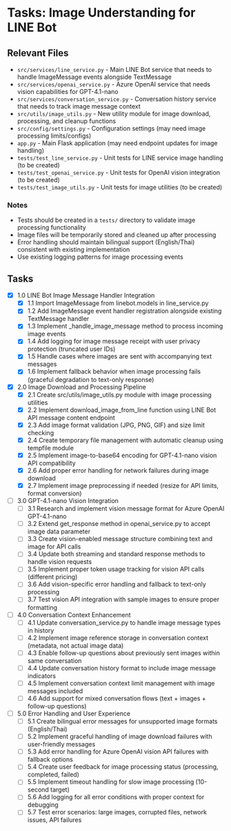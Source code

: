 # Tasks: Image Understanding for LINE Bot

## Relevant Files

- `src/services/line_service.py` - Main LINE Bot service that needs to handle ImageMessage events alongside TextMessage
- `src/services/openai_service.py` - Azure OpenAI service that needs vision capabilities for GPT-4.1-nano
- `src/services/conversation_service.py` - Conversation history service that needs to track image message context
- `src/utils/image_utils.py` - New utility module for image download, processing, and cleanup functions
- `src/config/settings.py` - Configuration settings (may need image processing limits/configs)
- `app.py` - Main Flask application (may need endpoint updates for image handling)
- `tests/test_line_service.py` - Unit tests for LINE service image handling (to be created)
- `tests/test_openai_service.py` - Unit tests for OpenAI vision integration (to be created)
- `tests/test_image_utils.py` - Unit tests for image utilities (to be created)

### Notes

- Tests should be created in a `tests/` directory to validate image processing functionality
- Image files will be temporarily stored and cleaned up after processing
- Error handling should maintain bilingual support (English/Thai) consistent with existing implementation
- Use existing logging patterns for image processing events

## Tasks

- [x] 1.0 LINE Bot Image Message Handler Integration
  - [x] 1.1 Import ImageMessage from linebot.models in line_service.py
  - [x] 1.2 Add ImageMessage event handler registration alongside existing TextMessage handler
  - [x] 1.3 Implement _handle_image_message method to process incoming image events
  - [x] 1.4 Add logging for image message receipt with user privacy protection (truncated user IDs)
  - [x] 1.5 Handle cases where images are sent with accompanying text messages
  - [x] 1.6 Implement fallback behavior when image processing fails (graceful degradation to text-only response)

- [x] 2.0 Image Download and Processing Pipeline
  - [x] 2.1 Create src/utils/image_utils.py module with image processing utilities
  - [x] 2.2 Implement download_image_from_line function using LINE Bot API message content endpoint
  - [x] 2.3 Add image format validation (JPG, PNG, GIF) and size limit checking
  - [x] 2.4 Create temporary file management with automatic cleanup using tempfile module
  - [x] 2.5 Implement image-to-base64 encoding for GPT-4.1-nano vision API compatibility
  - [x] 2.6 Add proper error handling for network failures during image download
  - [x] 2.7 Implement image preprocessing if needed (resize for API limits, format conversion)

- [ ] 3.0 GPT-4.1-nano Vision Integration
  - [ ] 3.1 Research and implement vision message format for Azure OpenAI GPT-4.1-nano
  - [ ] 3.2 Extend get_response method in openai_service.py to accept image data parameter
  - [ ] 3.3 Create vision-enabled message structure combining text and image for API calls
  - [ ] 3.4 Update both streaming and standard response methods to handle vision requests
  - [ ] 3.5 Implement proper token usage tracking for vision API calls (different pricing)
  - [ ] 3.6 Add vision-specific error handling and fallback to text-only processing
  - [ ] 3.7 Test vision API integration with sample images to ensure proper formatting

- [ ] 4.0 Conversation Context Enhancement
  - [ ] 4.1 Update conversation_service.py to handle image message types in history
  - [ ] 4.2 Implement image reference storage in conversation context (metadata, not actual image data)
  - [ ] 4.3 Enable follow-up questions about previously sent images within same conversation
  - [ ] 4.4 Update conversation history format to include image message indicators
  - [ ] 4.5 Implement conversation context limit management with image messages included
  - [ ] 4.6 Add support for mixed conversation flows (text + images + follow-up questions)

- [ ] 5.0 Error Handling and User Experience
  - [ ] 5.1 Create bilingual error messages for unsupported image formats (English/Thai)
  - [ ] 5.2 Implement graceful handling of image download failures with user-friendly messages
  - [ ] 5.3 Add error handling for Azure OpenAI vision API failures with fallback options
  - [ ] 5.4 Create user feedback for image processing status (processing, completed, failed)
  - [ ] 5.5 Implement timeout handling for slow image processing (10-second target)
  - [ ] 5.6 Add logging for all error conditions with proper context for debugging
  - [ ] 5.7 Test error scenarios: large images, corrupted files, network issues, API failures